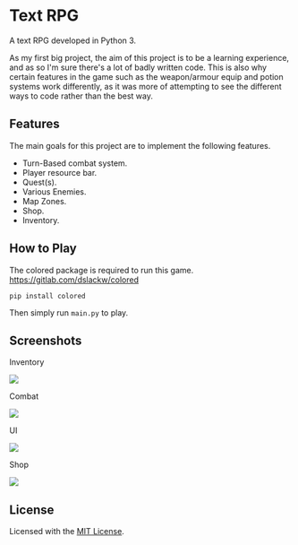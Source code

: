 Text RPG
=

A text RPG developed in Python 3.

As my first big project, the aim of this project is to be a learning experience, 
and as so I'm sure there's a lot of badly written code. This is also why certain 
features in the game such as the weapon/armour equip and potion systems work differently, 
as it was more of attempting to see the different ways to code rather than the best way.  


Features
-

The main goals for this project are to implement the following features.

- Turn-Based combat system.
- Player resource bar.
- Quest(s).
- Various Enemies.
- Map Zones.
- Shop.
- Inventory.

How to Play
-
The colored package is required to run this game.
https://gitlab.com/dslackw/colored

```pip install colored```

Then simply run ```main.py``` to play.

Screenshots
-
Inventory

![](https://i.imgur.com/O8I2Agk.png)

Combat

![](https://i.imgur.com/FyqIGVd.png)

UI

![](https://i.imgur.com/xg7dMfC.png)

Shop

![](https://i.imgur.com/0cSVtF3.png)

License
-

Licensed with the [MIT License](LICENSE).


